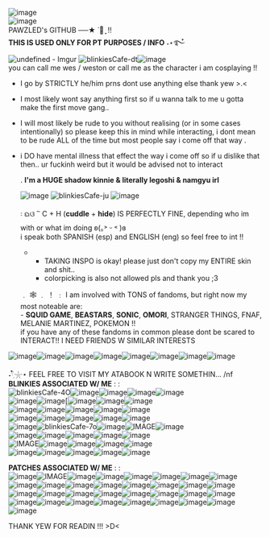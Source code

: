 ![image](https://github.com/user-attachments/assets/83d74aec-c0ea-4c0f-ad8f-780a87b79993)     
![image](https://github.com/user-attachments/assets/f75b2cbd-3dc1-4309-8f4d-80f02f5492e6)    
PAWZLED's GITHUB ──★ ˙🧷 ̟ !!  
**THIS IS USED ONLY FOR PT PURPOSES / INFO**  ˖⋆࿐໋    
![undefined - Imgur](https://github.com/user-attachments/assets/6e01c5a1-a80e-4fdb-bff6-0b29bcac8c2e)    ![blinkiesCafe-dt](https://github.com/user-attachments/assets/423df3ec-39c6-4d20-91dc-55034a7fc5ff)![image](https://i.imgur.com/SqpoYud.gif)     
   you can call me wes / weston or call me as the character i am cosplaying !!     
  - I go by STRICTLY he/him prns dont use anything else thank yew >.<      
-   I most likely wont say anything first so if u wanna talk to me u gotta make the first move gang..  
-  I  will most likely be rude to you without realising (or in some cases intentionally) so please keep this in mind while interacting, i dont mean to be rude ALL of the time
  but most people say i come off that way .
- i DO have mental illness that effect the way i come off so if u dislike that then..
  ur fuckinh weird but it would be advised not to interact
   
   . **I'm a HUGE shadow kinnie & literally legoshi & namgyu irl**    
   
   ![image](https://i.imgur.com/jipi0AF.gif) ![blinkiesCafe-ju](https://github.com/user-attachments/assets/6fe49119-472c-4b97-80a9-19c7bcafad36) ![image](https://i.imgur.com/ey9exLR.gif)

   ᭝ ᨳଓ ՟ C + H (**cuddle** + **hide**) IS PERFECTLY FINE, depending who im with or what im doing ʚ(｡˃ ᵕ ˂ )ɞ   
   i speak both SPANISH (esp) and ENGLISH (eng) so feel free to int !! 
   - - TAKING INSPO is okay! please just don't copy my ENTIRE skin and shit..
     - colorpicking is also not allowed pls and thank you ;3
     
  ﹒ 🕸️ ﹒ ！ ﹕ I am involved with TONS of fandoms, but right now my most noteable are:   
      - **SQUID GAME**, **BEASTARS**, **SONIC**, **OMORI**, STRANGER THINGS, FNAF, MELANIE MARTINEZ, POKEMON !!               
      if you have any of these fandoms in common please dont be scared to INTERACT!! I NEED FRIENDS W SIMILAR INTERESTS      
      
![image](https://images-wixmp-ed30a86b8c4ca887773594c2.wixmp.com/f/d8b2e940-803c-49fe-85a1-cda24fdc1e88/dayv7it-02c16228-3cb1-4f6c-bb7d-1c0ee6c64f47.gif?token=eyJ0eXAiOiJKV1QiLCJhbGciOiJIUzI1NiJ9.eyJzdWIiOiJ1cm46YXBwOjdlMGQxODg5ODIyNjQzNzNhNWYwZDQxNWVhMGQyNmUwIiwiaXNzIjoidXJuOmFwcDo3ZTBkMTg4OTgyMjY0MzczYTVmMGQ0MTVlYTBkMjZlMCIsIm9iaiI6W1t7InBhdGgiOiJcL2ZcL2Q4YjJlOTQwLTgwM2MtNDlmZS04NWExLWNkYTI0ZmRjMWU4OFwvZGF5djdpdC0wMmMxNjIyOC0zY2IxLTRmNmMtYmI3ZC0xYzBlZTZjNjRmNDcuZ2lmIn1dXSwiYXVkIjpbInVybjpzZXJ2aWNlOmZpbGUuZG93bmxvYWQiXX0.tHHhlg71-DzUddvN8I95AJmeoECRg94yqOJPST3Cgn0)![image](https://images-wixmp-ed30a86b8c4ca887773594c2.wixmp.com/f/d8b2e940-803c-49fe-85a1-cda24fdc1e88/dayv7it-02c16228-3cb1-4f6c-bb7d-1c0ee6c64f47.gif?token=eyJ0eXAiOiJKV1QiLCJhbGciOiJIUzI1NiJ9.eyJzdWIiOiJ1cm46YXBwOjdlMGQxODg5ODIyNjQzNzNhNWYwZDQxNWVhMGQyNmUwIiwiaXNzIjoidXJuOmFwcDo3ZTBkMTg4OTgyMjY0MzczYTVmMGQ0MTVlYTBkMjZlMCIsIm9iaiI6W1t7InBhdGgiOiJcL2ZcL2Q4YjJlOTQwLTgwM2MtNDlmZS04NWExLWNkYTI0ZmRjMWU4OFwvZGF5djdpdC0wMmMxNjIyOC0zY2IxLTRmNmMtYmI3ZC0xYzBlZTZjNjRmNDcuZ2lmIn1dXSwiYXVkIjpbInVybjpzZXJ2aWNlOmZpbGUuZG93bmxvYWQiXX0.tHHhlg71-DzUddvN8I95AJmeoECRg94yqOJPST3Cgn0)![image](https://images-wixmp-ed30a86b8c4ca887773594c2.wixmp.com/f/d8b2e940-803c-49fe-85a1-cda24fdc1e88/dayv7it-02c16228-3cb1-4f6c-bb7d-1c0ee6c64f47.gif?token=eyJ0eXAiOiJKV1QiLCJhbGciOiJIUzI1NiJ9.eyJzdWIiOiJ1cm46YXBwOjdlMGQxODg5ODIyNjQzNzNhNWYwZDQxNWVhMGQyNmUwIiwiaXNzIjoidXJuOmFwcDo3ZTBkMTg4OTgyMjY0MzczYTVmMGQ0MTVlYTBkMjZlMCIsIm9iaiI6W1t7InBhdGgiOiJcL2ZcL2Q4YjJlOTQwLTgwM2MtNDlmZS04NWExLWNkYTI0ZmRjMWU4OFwvZGF5djdpdC0wMmMxNjIyOC0zY2IxLTRmNmMtYmI3ZC0xYzBlZTZjNjRmNDcuZ2lmIn1dXSwiYXVkIjpbInVybjpzZXJ2aWNlOmZpbGUuZG93bmxvYWQiXX0.tHHhlg71-DzUddvN8I95AJmeoECRg94yqOJPST3Cgn0)![image](https://images-wixmp-ed30a86b8c4ca887773594c2.wixmp.com/f/d8b2e940-803c-49fe-85a1-cda24fdc1e88/dayv7it-02c16228-3cb1-4f6c-bb7d-1c0ee6c64f47.gif?token=eyJ0eXAiOiJKV1QiLCJhbGciOiJIUzI1NiJ9.eyJzdWIiOiJ1cm46YXBwOjdlMGQxODg5ODIyNjQzNzNhNWYwZDQxNWVhMGQyNmUwIiwiaXNzIjoidXJuOmFwcDo3ZTBkMTg4OTgyMjY0MzczYTVmMGQ0MTVlYTBkMjZlMCIsIm9iaiI6W1t7InBhdGgiOiJcL2ZcL2Q4YjJlOTQwLTgwM2MtNDlmZS04NWExLWNkYTI0ZmRjMWU4OFwvZGF5djdpdC0wMmMxNjIyOC0zY2IxLTRmNmMtYmI3ZC0xYzBlZTZjNjRmNDcuZ2lmIn1dXSwiYXVkIjpbInVybjpzZXJ2aWNlOmZpbGUuZG93bmxvYWQiXX0.tHHhlg71-DzUddvN8I95AJmeoECRg94yqOJPST3Cgn0)![image](https://images-wixmp-ed30a86b8c4ca887773594c2.wixmp.com/f/d8b2e940-803c-49fe-85a1-cda24fdc1e88/dayv7it-02c16228-3cb1-4f6c-bb7d-1c0ee6c64f47.gif?token=eyJ0eXAiOiJKV1QiLCJhbGciOiJIUzI1NiJ9.eyJzdWIiOiJ1cm46YXBwOjdlMGQxODg5ODIyNjQzNzNhNWYwZDQxNWVhMGQyNmUwIiwiaXNzIjoidXJuOmFwcDo3ZTBkMTg4OTgyMjY0MzczYTVmMGQ0MTVlYTBkMjZlMCIsIm9iaiI6W1t7InBhdGgiOiJcL2ZcL2Q4YjJlOTQwLTgwM2MtNDlmZS04NWExLWNkYTI0ZmRjMWU4OFwvZGF5djdpdC0wMmMxNjIyOC0zY2IxLTRmNmMtYmI3ZC0xYzBlZTZjNjRmNDcuZ2lmIn1dXSwiYXVkIjpbInVybjpzZXJ2aWNlOmZpbGUuZG93bmxvYWQiXX0.tHHhlg71-DzUddvN8I95AJmeoECRg94yqOJPST3Cgn0)![image](https://images-wixmp-ed30a86b8c4ca887773594c2.wixmp.com/f/d8b2e940-803c-49fe-85a1-cda24fdc1e88/dayv7it-02c16228-3cb1-4f6c-bb7d-1c0ee6c64f47.gif?token=eyJ0eXAiOiJKV1QiLCJhbGciOiJIUzI1NiJ9.eyJzdWIiOiJ1cm46YXBwOjdlMGQxODg5ODIyNjQzNzNhNWYwZDQxNWVhMGQyNmUwIiwiaXNzIjoidXJuOmFwcDo3ZTBkMTg4OTgyMjY0MzczYTVmMGQ0MTVlYTBkMjZlMCIsIm9iaiI6W1t7InBhdGgiOiJcL2ZcL2Q4YjJlOTQwLTgwM2MtNDlmZS04NWExLWNkYTI0ZmRjMWU4OFwvZGF5djdpdC0wMmMxNjIyOC0zY2IxLTRmNmMtYmI3ZC0xYzBlZTZjNjRmNDcuZ2lmIn1dXSwiYXVkIjpbInVybjpzZXJ2aWNlOmZpbGUuZG93bmxvYWQiXX0.tHHhlg71-DzUddvN8I95AJmeoECRg94yqOJPST3Cgn0)![image](https://images-wixmp-ed30a86b8c4ca887773594c2.wixmp.com/f/d8b2e940-803c-49fe-85a1-cda24fdc1e88/dayv7it-02c16228-3cb1-4f6c-bb7d-1c0ee6c64f47.gif?token=eyJ0eXAiOiJKV1QiLCJhbGciOiJIUzI1NiJ9.eyJzdWIiOiJ1cm46YXBwOjdlMGQxODg5ODIyNjQzNzNhNWYwZDQxNWVhMGQyNmUwIiwiaXNzIjoidXJuOmFwcDo3ZTBkMTg4OTgyMjY0MzczYTVmMGQ0MTVlYTBkMjZlMCIsIm9iaiI6W1t7InBhdGgiOiJcL2ZcL2Q4YjJlOTQwLTgwM2MtNDlmZS04NWExLWNkYTI0ZmRjMWU4OFwvZGF5djdpdC0wMmMxNjIyOC0zY2IxLTRmNmMtYmI3ZC0xYzBlZTZjNjRmNDcuZ2lmIn1dXSwiYXVkIjpbInVybjpzZXJ2aWNlOmZpbGUuZG93bmxvYWQiXX0.tHHhlg71-DzUddvN8I95AJmeoECRg94yqOJPST3Cgn0)![image](https://images-wixmp-ed30a86b8c4ca887773594c2.wixmp.com/f/d8b2e940-803c-49fe-85a1-cda24fdc1e88/dayv7it-02c16228-3cb1-4f6c-bb7d-1c0ee6c64f47.gif?token=eyJ0eXAiOiJKV1QiLCJhbGciOiJIUzI1NiJ9.eyJzdWIiOiJ1cm46YXBwOjdlMGQxODg5ODIyNjQzNzNhNWYwZDQxNWVhMGQyNmUwIiwiaXNzIjoidXJuOmFwcDo3ZTBkMTg4OTgyMjY0MzczYTVmMGQ0MTVlYTBkMjZlMCIsIm9iaiI6W1t7InBhdGgiOiJcL2ZcL2Q4YjJlOTQwLTgwM2MtNDlmZS04NWExLWNkYTI0ZmRjMWU4OFwvZGF5djdpdC0wMmMxNjIyOC0zY2IxLTRmNmMtYmI3ZC0xYzBlZTZjNjRmNDcuZ2lmIn1dXSwiYXVkIjpbInVybjpzZXJ2aWNlOmZpbGUuZG93bmxvYWQiXX0.tHHhlg71-DzUddvN8I95AJmeoECRg94yqOJPST3Cgn0)
      
˖𓍢ִִ໋𓇼⋆  FEEL FREE TO VISIT MY ATABOOK N WRITE SOMETHIN... /nf   
__**BLINKIES ASSOCIATED W/ ME**__ : :    
![blinkiesCafe-4O](https://github.com/user-attachments/assets/f413c089-19dd-42e7-9fda-c6bfc556b3e4)![image](https://images-wixmp-ed30a86b8c4ca887773594c2.wixmp.com/f/65c61b78-1886-4f6e-bf9d-c1e26cdde70a/dd9wz60-f5ae7c43-ed88-442d-9829-9a5b0ffd36fd.gif?token=eyJ0eXAiOiJKV1QiLCJhbGciOiJIUzI1NiJ9.eyJzdWIiOiJ1cm46YXBwOjdlMGQxODg5ODIyNjQzNzNhNWYwZDQxNWVhMGQyNmUwIiwiaXNzIjoidXJuOmFwcDo3ZTBkMTg4OTgyMjY0MzczYTVmMGQ0MTVlYTBkMjZlMCIsIm9iaiI6W1t7InBhdGgiOiJcL2ZcLzY1YzYxYjc4LTE4ODYtNGY2ZS1iZjlkLWMxZTI2Y2RkZTcwYVwvZGQ5d3o2MC1mNWFlN2M0My1lZDg4LTQ0MmQtOTgyOS05YTViMGZmZDM2ZmQuZ2lmIn1dXSwiYXVkIjpbInVybjpzZXJ2aWNlOmZpbGUuZG93bmxvYWQiXX0.fq_pd_k0TYB3FaLGM88naNMXYWumDEMoMYjd2tzSem4)![image](https://images-wixmp-ed30a86b8c4ca887773594c2.wixmp.com/f/7f07c132-6e55-4943-9bb7-dbef21458a42/dfypne4-e432cb14-ea07-4976-9ba1-c8743c33135f.gif?token=eyJ0eXAiOiJKV1QiLCJhbGciOiJIUzI1NiJ9.eyJzdWIiOiJ1cm46YXBwOjdlMGQxODg5ODIyNjQzNzNhNWYwZDQxNWVhMGQyNmUwIiwiaXNzIjoidXJuOmFwcDo3ZTBkMTg4OTgyMjY0MzczYTVmMGQ0MTVlYTBkMjZlMCIsIm9iaiI6W1t7InBhdGgiOiJcL2ZcLzdmMDdjMTMyLTZlNTUtNDk0My05YmI3LWRiZWYyMTQ1OGE0MlwvZGZ5cG5lNC1lNDMyY2IxNC1lYTA3LTQ5NzYtOWJhMS1jODc0M2MzMzEzNWYuZ2lmIn1dXSwiYXVkIjpbInVybjpzZXJ2aWNlOmZpbGUuZG93bmxvYWQiXX0._Al5oEifaInfRDqH_3bwniw4ObQa-1sgyh_WiiM5XVY)![image](https://images-wixmp-ed30a86b8c4ca887773594c2.wixmp.com/f/dbd06e6e-b313-4acc-80d7-2f76026c8171/dg0y43r-50347747-4ea5-4256-ac3b-ab5e3566017b.gif?token=eyJ0eXAiOiJKV1QiLCJhbGciOiJIUzI1NiJ9.eyJzdWIiOiJ1cm46YXBwOjdlMGQxODg5ODIyNjQzNzNhNWYwZDQxNWVhMGQyNmUwIiwiaXNzIjoidXJuOmFwcDo3ZTBkMTg4OTgyMjY0MzczYTVmMGQ0MTVlYTBkMjZlMCIsIm9iaiI6W1t7InBhdGgiOiJcL2ZcL2RiZDA2ZTZlLWIzMTMtNGFjYy04MGQ3LTJmNzYwMjZjODE3MVwvZGcweTQzci01MDM0Nzc0Ny00ZWE1LTQyNTYtYWMzYi1hYjVlMzU2NjAxN2IuZ2lmIn1dXSwiYXVkIjpbInVybjpzZXJ2aWNlOmZpbGUuZG93bmxvYWQiXX0.EfSP_mUf224KBxaZ1S4FBYNx2c9Tuxb_VGQ9ZnWs98U)![image](https://images-wixmp-ed30a86b8c4ca887773594c2.wixmp.com/f/75d4bf6c-d9ca-4212-9679-2464859172fd/ddpp2tu-cd5382ae-cd94-4c4e-bc98-0c5aef809551.gif?token=eyJ0eXAiOiJKV1QiLCJhbGciOiJIUzI1NiJ9.eyJzdWIiOiJ1cm46YXBwOjdlMGQxODg5ODIyNjQzNzNhNWYwZDQxNWVhMGQyNmUwIiwiaXNzIjoidXJuOmFwcDo3ZTBkMTg4OTgyMjY0MzczYTVmMGQ0MTVlYTBkMjZlMCIsIm9iaiI6W1t7InBhdGgiOiJcL2ZcLzc1ZDRiZjZjLWQ5Y2EtNDIxMi05Njc5LTI0NjQ4NTkxNzJmZFwvZGRwcDJ0dS1jZDUzODJhZS1jZDk0LTRjNGUtYmM5OC0wYzVhZWY4MDk1NTEuZ2lmIn1dXSwiYXVkIjpbInVybjpzZXJ2aWNlOmZpbGUuZG93bmxvYWQiXX0.Fjvqv_zREqhvwtX3YL_py3IoqsmS60C-Aw_0Z9cx_Gs)     
![image](https://images-wixmp-ed30a86b8c4ca887773594c2.wixmp.com/f/5288aadd-fd59-45a5-925e-1bd7487027a5/dep3y1p-41e38a6a-396d-4061-a149-e9450f30b354.gif?token=eyJ0eXAiOiJKV1QiLCJhbGciOiJIUzI1NiJ9.eyJzdWIiOiJ1cm46YXBwOjdlMGQxODg5ODIyNjQzNzNhNWYwZDQxNWVhMGQyNmUwIiwiaXNzIjoidXJuOmFwcDo3ZTBkMTg4OTgyMjY0MzczYTVmMGQ0MTVlYTBkMjZlMCIsIm9iaiI6W1t7InBhdGgiOiJcL2ZcLzUyODhhYWRkLWZkNTktNDVhNS05MjVlLTFiZDc0ODcwMjdhNVwvZGVwM3kxcC00MWUzOGE2YS0zOTZkLTQwNjEtYTE0OS1lOTQ1MGYzMGIzNTQuZ2lmIn1dXSwiYXVkIjpbInVybjpzZXJ2aWNlOmZpbGUuZG93bmxvYWQiXX0.MKc6rPkqnIoZBRSVxsdklVdeQLEyBJzdIDnpNHHQuE8)![image](https://images-wixmp-ed30a86b8c4ca887773594c2.wixmp.com/f/dbd06e6e-b313-4acc-80d7-2f76026c8171/dg66sj4-9583ff66-57ca-4908-8087-6e782acacb7b.gif?token=eyJ0eXAiOiJKV1QiLCJhbGciOiJIUzI1NiJ9.eyJzdWIiOiJ1cm46YXBwOjdlMGQxODg5ODIyNjQzNzNhNWYwZDQxNWVhMGQyNmUwIiwiaXNzIjoidXJuOmFwcDo3ZTBkMTg4OTgyMjY0MzczYTVmMGQ0MTVlYTBkMjZlMCIsIm9iaiI6W1t7InBhdGgiOiJcL2ZcL2RiZDA2ZTZlLWIzMTMtNGFjYy04MGQ3LTJmNzYwMjZjODE3MVwvZGc2NnNqNC05NTgzZmY2Ni01N2NhLTQ5MDgtODA4Ny02ZTc4MmFjYWNiN2IuZ2lmIn1dXSwiYXVkIjpbInVybjpzZXJ2aWNlOmZpbGUuZG93bmxvYWQiXX0.OXbn0xKZRJ6KwoA4zhJ_XDtoX77UmscjjcunVT7uS_w)[![image](https://images-wixmp-ed30a86b8c4ca887773594c2.wixmp.com/f/dbd06e6e-b313-4acc-80d7-2f76026c8171/dfgg6ke-8776fda3-6814-44b8-bad8-9972534624dd.gif?token=eyJ0eXAiOiJKV1QiLCJhbGciOiJIUzI1NiJ9.eyJzdWIiOiJ1cm46YXBwOjdlMGQxODg5ODIyNjQzNzNhNWYwZDQxNWVhMGQyNmUwIiwiaXNzIjoidXJuOmFwcDo3ZTBkMTg4OTgyMjY0MzczYTVmMGQ0MTVlYTBkMjZlMCIsIm9iaiI6W1t7InBhdGgiOiJcL2ZcL2RiZDA2ZTZlLWIzMTMtNGFjYy04MGQ3LTJmNzYwMjZjODE3MVwvZGZnZzZrZS04Nzc2ZmRhMy02ODE0LTQ0YjgtYmFkOC05OTcyNTM0NjI0ZGQuZ2lmIn1dXSwiYXVkIjpbInVybjpzZXJ2aWNlOmZpbGUuZG93bmxvYWQiXX0.gl9Apey_G-U6R3ES4cqDlblrQjUvDqleIpDtDXd4asI)![image](https://images-wixmp-ed30a86b8c4ca887773594c2.wixmp.com/f/dbd06e6e-b313-4acc-80d7-2f76026c8171/dfsscj6-44a83d06-a60c-4d92-b236-9ce5115dd361.gif?token=eyJ0eXAiOiJKV1QiLCJhbGciOiJIUzI1NiJ9.eyJzdWIiOiJ1cm46YXBwOjdlMGQxODg5ODIyNjQzNzNhNWYwZDQxNWVhMGQyNmUwIiwiaXNzIjoidXJuOmFwcDo3ZTBkMTg4OTgyMjY0MzczYTVmMGQ0MTVlYTBkMjZlMCIsIm9iaiI6W1t7InBhdGgiOiJcL2ZcL2RiZDA2ZTZlLWIzMTMtNGFjYy04MGQ3LTJmNzYwMjZjODE3MVwvZGZzc2NqNi00NGE4M2QwNi1hNjBjLTRkOTItYjIzNi05Y2U1MTE1ZGQzNjEuZ2lmIn1dXSwiYXVkIjpbInVybjpzZXJ2aWNlOmZpbGUuZG93bmxvYWQiXX0.WswBhgW8l-rC8fKjq_BQ6xVtYM-XdqmZAQnYhtl7wss)![image](https://images-wixmp-ed30a86b8c4ca887773594c2.wixmp.com/f/5552cb82-6fb8-4c7f-9d29-a10b2e5daf6c/de4dle6-acf8ffb2-1a7f-4e62-8dbe-63e6c0e470da.gif?token=eyJ0eXAiOiJKV1QiLCJhbGciOiJIUzI1NiJ9.eyJzdWIiOiJ1cm46YXBwOjdlMGQxODg5ODIyNjQzNzNhNWYwZDQxNWVhMGQyNmUwIiwiaXNzIjoidXJuOmFwcDo3ZTBkMTg4OTgyMjY0MzczYTVmMGQ0MTVlYTBkMjZlMCIsIm9iaiI6W1t7InBhdGgiOiJcL2ZcLzU1NTJjYjgyLTZmYjgtNGM3Zi05ZDI5LWExMGIyZTVkYWY2Y1wvZGU0ZGxlNi1hY2Y4ZmZiMi0xYTdmLTRlNjItOGRiZS02M2U2YzBlNDcwZGEuZ2lmIn1dXSwiYXVkIjpbInVybjpzZXJ2aWNlOmZpbGUuZG93bmxvYWQiXX0.KB_I1gMnzJ8YpjJRG1M8xAvZ-F2SwcFZPu141YSiP78)      
![image](https://images-wixmp-ed30a86b8c4ca887773594c2.wixmp.com/f/dbd06e6e-b313-4acc-80d7-2f76026c8171/dgatzjz-899ad96d-b989-4bbc-9391-de8e9ec34a94.gif?token=eyJ0eXAiOiJKV1QiLCJhbGciOiJIUzI1NiJ9.eyJzdWIiOiJ1cm46YXBwOjdlMGQxODg5ODIyNjQzNzNhNWYwZDQxNWVhMGQyNmUwIiwiaXNzIjoidXJuOmFwcDo3ZTBkMTg4OTgyMjY0MzczYTVmMGQ0MTVlYTBkMjZlMCIsIm9iaiI6W1t7InBhdGgiOiJcL2ZcL2RiZDA2ZTZlLWIzMTMtNGFjYy04MGQ3LTJmNzYwMjZjODE3MVwvZGdhdHpqei04OTlhZDk2ZC1iOTg5LTRiYmMtOTM5MS1kZThlOWVjMzRhOTQuZ2lmIn1dXSwiYXVkIjpbInVybjpzZXJ2aWNlOmZpbGUuZG93bmxvYWQiXX0.m7JpTJhICrYzQj3jaSDCLDZPGH6VGcGidEz62se7eTc)![image](https://images-wixmp-ed30a86b8c4ca887773594c2.wixmp.com/f/dbd06e6e-b313-4acc-80d7-2f76026c8171/dfz5bpn-0ae5869f-c678-4914-8b5b-53f38a1da114.gif?token=eyJ0eXAiOiJKV1QiLCJhbGciOiJIUzI1NiJ9.eyJzdWIiOiJ1cm46YXBwOjdlMGQxODg5ODIyNjQzNzNhNWYwZDQxNWVhMGQyNmUwIiwiaXNzIjoidXJuOmFwcDo3ZTBkMTg4OTgyMjY0MzczYTVmMGQ0MTVlYTBkMjZlMCIsIm9iaiI6W1t7InBhdGgiOiJcL2ZcL2RiZDA2ZTZlLWIzMTMtNGFjYy04MGQ3LTJmNzYwMjZjODE3MVwvZGZ6NWJwbi0wYWU1ODY5Zi1jNjc4LTQ5MTQtOGI1Yi01M2YzOGExZGExMTQuZ2lmIn1dXSwiYXVkIjpbInVybjpzZXJ2aWNlOmZpbGUuZG93bmxvYWQiXX0.W31-bRdINEL_aL1LNPPGxDjVy3ROQhnEaiZwbyPj7pw)![image](https://images-wixmp-ed30a86b8c4ca887773594c2.wixmp.com/f/dbd06e6e-b313-4acc-80d7-2f76026c8171/deswla7-4693571a-e659-4066-b5f3-46a2ab63397d.gif?token=eyJ0eXAiOiJKV1QiLCJhbGciOiJIUzI1NiJ9.eyJzdWIiOiJ1cm46YXBwOjdlMGQxODg5ODIyNjQzNzNhNWYwZDQxNWVhMGQyNmUwIiwiaXNzIjoidXJuOmFwcDo3ZTBkMTg4OTgyMjY0MzczYTVmMGQ0MTVlYTBkMjZlMCIsIm9iaiI6W1t7InBhdGgiOiJcL2ZcL2RiZDA2ZTZlLWIzMTMtNGFjYy04MGQ3LTJmNzYwMjZjODE3MVwvZGVzd2xhNy00NjkzNTcxYS1lNjU5LTQwNjYtYjVmMy00NmEyYWI2MzM5N2QuZ2lmIn1dXSwiYXVkIjpbInVybjpzZXJ2aWNlOmZpbGUuZG93bmxvYWQiXX0.OEpMzO6e4RzK82jDafadGPQmFP_pLGRELTueULfvBBA)![image](https://images-wixmp-ed30a86b8c4ca887773594c2.wixmp.com/f/7f07c132-6e55-4943-9bb7-dbef21458a42/dfro09b-4b3092ec-5fc5-4981-916e-f674db7af56b.gif?token=eyJ0eXAiOiJKV1QiLCJhbGciOiJIUzI1NiJ9.eyJzdWIiOiJ1cm46YXBwOjdlMGQxODg5ODIyNjQzNzNhNWYwZDQxNWVhMGQyNmUwIiwiaXNzIjoidXJuOmFwcDo3ZTBkMTg4OTgyMjY0MzczYTVmMGQ0MTVlYTBkMjZlMCIsIm9iaiI6W1t7InBhdGgiOiJcL2ZcLzdmMDdjMTMyLTZlNTUtNDk0My05YmI3LWRiZWYyMTQ1OGE0MlwvZGZybzA5Yi00YjMwOTJlYy01ZmM1LTQ5ODEtOTE2ZS1mNjc0ZGI3YWY1NmIuZ2lmIn1dXSwiYXVkIjpbInVybjpzZXJ2aWNlOmZpbGUuZG93bmxvYWQiXX0._hWBxKyrUJLnKuFsj2OTrKmmtniaMDFNlzLMtIXenh0)![image](https://images-wixmp-ed30a86b8c4ca887773594c2.wixmp.com/f/dc6a6c7a-4360-4519-a52d-5aa34ce8d0b5/dcg4m3e-9c4fccbe-24a5-47cf-af73-93ec5da55371.gif?token=eyJ0eXAiOiJKV1QiLCJhbGciOiJIUzI1NiJ9.eyJzdWIiOiJ1cm46YXBwOjdlMGQxODg5ODIyNjQzNzNhNWYwZDQxNWVhMGQyNmUwIiwiaXNzIjoidXJuOmFwcDo3ZTBkMTg4OTgyMjY0MzczYTVmMGQ0MTVlYTBkMjZlMCIsIm9iaiI6W1t7InBhdGgiOiJcL2ZcL2RjNmE2YzdhLTQzNjAtNDUxOS1hNTJkLTVhYTM0Y2U4ZDBiNVwvZGNnNG0zZS05YzRmY2NiZS0yNGE1LTQ3Y2YtYWY3My05M2VjNWRhNTUzNzEuZ2lmIn1dXSwiYXVkIjpbInVybjpzZXJ2aWNlOmZpbGUuZG93bmxvYWQiXX0.lB005rhM04ZsmEssa7OjndP3bJB-4Ug1n17NPrt-ogk)   
![image](https://images-wixmp-ed30a86b8c4ca887773594c2.wixmp.com/f/7f07c132-6e55-4943-9bb7-dbef21458a42/dfyjkbq-05c166d0-27e9-432d-9b45-a6b810a87a6c.gif?token=eyJ0eXAiOiJKV1QiLCJhbGciOiJIUzI1NiJ9.eyJzdWIiOiJ1cm46YXBwOjdlMGQxODg5ODIyNjQzNzNhNWYwZDQxNWVhMGQyNmUwIiwiaXNzIjoidXJuOmFwcDo3ZTBkMTg4OTgyMjY0MzczYTVmMGQ0MTVlYTBkMjZlMCIsIm9iaiI6W1t7InBhdGgiOiJcL2ZcLzdmMDdjMTMyLTZlNTUtNDk0My05YmI3LWRiZWYyMTQ1OGE0MlwvZGZ5amticS0wNWMxNjZkMC0yN2U5LTQzMmQtOWI0NS1hNmI4MTBhODdhNmMuZ2lmIn1dXSwiYXVkIjpbInVybjpzZXJ2aWNlOmZpbGUuZG93bmxvYWQiXX0.M1B-glG6o4UqgoKEOt2DBn6tEtDCpv8MuZb8aFRLUAg)![image](https://images-wixmp-ed30a86b8c4ca887773594c2.wixmp.com/f/75d4bf6c-d9ca-4212-9679-2464859172fd/ddprd3f-b80e393d-486f-4a93-93fc-5a4dde3fd445.gif?token=eyJ0eXAiOiJKV1QiLCJhbGciOiJIUzI1NiJ9.eyJzdWIiOiJ1cm46YXBwOjdlMGQxODg5ODIyNjQzNzNhNWYwZDQxNWVhMGQyNmUwIiwiaXNzIjoidXJuOmFwcDo3ZTBkMTg4OTgyMjY0MzczYTVmMGQ0MTVlYTBkMjZlMCIsIm9iaiI6W1t7InBhdGgiOiJcL2ZcLzc1ZDRiZjZjLWQ5Y2EtNDIxMi05Njc5LTI0NjQ4NTkxNzJmZFwvZGRwcmQzZi1iODBlMzkzZC00ODZmLTRhOTMtOTNmYy01YTRkZGUzZmQ0NDUuZ2lmIn1dXSwiYXVkIjpbInVybjpzZXJ2aWNlOmZpbGUuZG93bmxvYWQiXX0.LTTZhkqxitc4ssD2_zkMiMo9y2EvZVBDPHp04Exu-7w)![image](https://64.media.tumblr.com/5d138942ac75363bda574a2f039e4e9b/72e2590fb9e2f26c-51/s250x400/6ca394878fa61678e63758cb4ba0b1d2e23d3f64.gifv)![image](https://64.media.tumblr.com/cd11aa964b00f552cf1f410355a819d5/72e2590fb9e2f26c-48/s250x400/accda2904d27c90754cfa3aac247e476f2fc2b98.gifv)![image](https://64.media.tumblr.com/605a8d1bfe37931ee3fc8ace709e6ea1/baf41b79d8f82464-ea/s250x400/d52bed510b9c4551302d74edf3e1204863c7afce.gifv)    
![image](https://64.media.tumblr.com/862566ecf23069ea9fe4412483fd0f54/21f22365cf0849e1-1f/s250x400/0ba9f8a3534408c0b098cf1f2a8cf45eabf5c780.gifv)![blinkiesCafe-7o](https://github.com/user-attachments/assets/66e03d16-3a91-45f7-af1f-0a08ee22e730)![image](https://64.media.tumblr.com/48d561fb0f833bbc07e5012635d0abdf/79db89ea4dd40b8f-d1/s250x400/69241b7fa9836f7b8e512a4a0ec05cfc602b4a34.webp)![IMAGE](https://64.media.tumblr.com/44f09d51d0c4654d8b9ed723d16035a3/79db89ea4dd40b8f-95/s250x400/7cd6d8aff90470c253196677210cb6e7c91cfbd6.webp)![image](https://64.media.tumblr.com/85129797db53bb94ef7fe6f061c07c6d/7fd8de99c27e763a-c8/s250x400/8ba53e60b9deb61159c7a00d174faaf0f39c5668.gifv)   
![image](https://64.media.tumblr.com/7512d6533efb78b7cd3d4b1ebe906d91/667a589991026385-ba/s250x400/cc14e9cd944a5f9362aaf83c22c3c666acd9c961.webp)![image](https://64.media.tumblr.com/4ac56af611dd16181c4703ddfa246ae4/667a589991026385-46/s250x400/4607363a6f0afd11a3d7026b085eb17cc77627ff.webp)![image](https://64.media.tumblr.com/9a9babd617a4cbea6029a1545b28c777/078cca2e9779fecc-74/s250x400/0abb242b108735a8c10853c9d645e0dc74265a64.webp)![image](https://64.media.tumblr.com/58ff2a6fa32350b2d24880a16f381daf/2ab066047e402f64-c7/s250x400/c181d6ffd480af94f5c6ef61c2d86cf002cf6a85.gifv)![image](https://64.media.tumblr.com/ed0ba3be5d0a814b03e374bf664e4140/b71712a04653810a-10/s250x400/a79728d855bf3c606a18d5d9dc276dc9b48713e3.gifv)   
![IMAGE](https://64.media.tumblr.com/111d102dd1999e863a8182168ceeacb9/169cb9b0dd13b3b4-f2/s250x400/a84b27e83f7db6ff93d7e145d0a0a13b1ce7f556.gifv)![image](https://64.media.tumblr.com/4ad6885e96c2bc10a9c2cff7ef73b69d/169cb9b0dd13b3b4-ee/s250x400/83d74094daf4813a1582fff97e23cf53dc8e17c2.gifv)![image](https://64.media.tumblr.com/b93503948129608c2324dc7a185cfe56/eb0baaabf3f47f82-e7/s250x400/99816bdb377b8d5ba6e8aa2ecf513d2a57490785.gifv)![image](https://64.media.tumblr.com/a88f69774a9be7831184f2c4096244cd/0a34a13c85e852f2-93/s250x400/5bb59738c8e89d85f5c8736d4d36ace76267d3d7.gifv)![image](https://64.media.tumblr.com/66e94733a1e0ab4a13034ed51a2359b1/a598377c6a367962-df/s250x400/fea991e750a112a37aa5263d8ca89beda102669b.gifv)    
![image](https://64.media.tumblr.com/91fbce034661b0a538cca97c3c645800/146ab06e377fb781-fb/s250x400/71e77c253a1c49aa033624c2db42ab6b25620da0.gifv)![image](https://64.media.tumblr.com/b9380ee4065d85779a0db6aa2a2b1fea/1d2be973767bf7c2-d9/s250x400/f355c791207be3108dbf625fb33bf2d97c4b87d8.gifv)![image](https://64.media.tumblr.com/23ede95b45878124603f522fe5d896cf/55f86490ee3c2328-70/s250x400/27eca6a36a173f6b239d3f2fd750c915ae9eef9f.webp)![image](https://64.media.tumblr.com/74426d69694e0c00d125fd04be6f56da/92a403593dc47e94-78/s250x400/dcac6af6a56ce74d895f5d7049c0ac9439072fe3.gifv)![image](https://64.media.tumblr.com/f29f2708d42dfe76ed7a828a2d2c709f/00cd0bbe7db616b4-4f/s250x400/8e3c33c529e19a64e34002a691ac98c5d87a0704.gifv)

**PATCHES ASSOCIATED W/ ME** : :     
![image](https://github.com/user-attachments/assets/82f8cb2d-3f20-4d2a-81f8-967949572756)![IMAGE](https://64.media.tumblr.com/54f3e982ef5e6b7e9328dc31c39443d4/a2b9a9b92798b874-97/s100x200/458e9a911a745f12ffa0ce2c9a2aca93b3c317d0.gifv)![image](https://64.media.tumblr.com/1e041ba8a6a7ce0f3a65ab5d039f64d8/291b57fc1bf1e0d5-cd/s100x200/0dc13c81662c8943dd01beba7321a835eaee52a4.gifv)![image](https://github.com/user-attachments/assets/d4cc1f0b-9947-461c-bc37-cfcb1ccb9678)![image](https://github.com/user-attachments/assets/92cf5b35-733d-426d-97df-4ed04376b6de)![image](https://github.com/user-attachments/assets/284ebafb-4185-4f28-b401-2846acb7953a)![image](https://github.com/user-attachments/assets/6b1c4021-579d-4743-9c69-17f4dd9a6d7d)![image](https://github.com/user-attachments/assets/2cbcef1b-4a31-410d-9ad9-7a876f8d2a3a)  
![image](https://github.com/user-attachments/assets/f3a6cdc6-ccb3-4cd1-9494-e851f29969b0)![image](https://github.com/user-attachments/assets/ba9d3f6a-e51d-4fd5-8386-a69b7d6eb115)![image](https://github.com/user-attachments/assets/9cbcc80b-fb85-4131-8fe9-218fc6194ad2)![image](https://github.com/user-attachments/assets/282cb42e-57a9-4b05-992b-c4b961e2014b)![image](https://64.media.tumblr.com/ba5dec72f3cb66164dbf1f41d87f0ff6/7fd8de99c27e763a-5e/s100x200/43b71b6a3b76239cb9ff9cf52843bba4e7ca2148.gifv)![image](https://64.media.tumblr.com/8799dd967b05d6d25073496ada2dcee6/7fd8de99c27e763a-fc/s100x200/a7bb7effcc93fe312a39d4878981617c455f008f.gifv)![image](https://64.media.tumblr.com/57ab9c261036b7d344cbce624a0060f7/2ab066047e402f64-31/s100x200/244cb180dd51e35a105bff165cb4be1aae7e4617.gifv)![image](https://64.media.tumblr.com/e04095460a6cf9620b2055f001f3a67e/e448f0a4ff1648a4-20/s100x200/7c4b54b2446987e574e7eed8432e67a3a3e4dab3.gifv)   
![image](https://github.com/user-attachments/assets/905290fb-bf5d-4752-989d-052117d76939)![image](https://64.media.tumblr.com/9f7aa7377efe3125cd1b656005fafed6/0f01ab9f4eaaa705-2a/s100x200/3adda988d89e162b29470f538c50669eeeae5192.gifv)![image](https://64.media.tumblr.com/1fb56041bb1b779966c4f37cef245dc9/a6969e4b8988d505-43/s100x200/d98b0f528b7f434eaaf016147449554d3c142e27.gifv)![image](https://github.com/user-attachments/assets/421f9c90-90b5-43b3-9907-1a4b75d573a2)![image](https://64.media.tumblr.com/4ffb5097b9df616aa51ee5c61499d611/6644ab2a224c6f45-de/s100x200/817e8a784365b2844a38043919919aa28a4447e8.gifv)![image](https://github.com/user-attachments/assets/123951d9-6f16-4221-848b-c2f0960c17ed)![image](https://64.media.tumblr.com/bf5c3ad57c9ac8d994976afdc782b83b/fba477b94dee7c81-50/s100x200/f4474544efd4bd58830412a8c73a8060ec3ab1f3.gifv)![image](https://github.com/user-attachments/assets/f3441bfd-d35d-4e01-9c4f-08d08d5ceec4)   
![image](https://64.media.tumblr.com/3711e8e13d106e8486d8d2bbff272c9d/40d6c983f54b2d4a-e9/s100x200/0f842d7f3ca991a8531728c407f93153673b5abe.gifv)![image](https://images-wixmp-ed30a86b8c4ca887773594c2.wixmp.com/f/d19e70a3-e416-4a17-9e76-fc9891f08420/d27nu3c-aa1c869e-1429-48b7-8dc9-6aa25ff2b404.gif?token=eyJ0eXAiOiJKV1QiLCJhbGciOiJIUzI1NiJ9.eyJzdWIiOiJ1cm46YXBwOjdlMGQxODg5ODIyNjQzNzNhNWYwZDQxNWVhMGQyNmUwIiwiaXNzIjoidXJuOmFwcDo3ZTBkMTg4OTgyMjY0MzczYTVmMGQ0MTVlYTBkMjZlMCIsIm9iaiI6W1t7InBhdGgiOiJcL2ZcL2QxOWU3MGEzLWU0MTYtNGExNy05ZTc2LWZjOTg5MWYwODQyMFwvZDI3bnUzYy1hYTFjODY5ZS0xNDI5LTQ4YjctOGRjOS02YWEyNWZmMmI0MDQuZ2lmIn1dXSwiYXVkIjpbInVybjpzZXJ2aWNlOmZpbGUuZG93bmxvYWQiXX0.bhPBsOH1KYI-4HQaespMj9oI2DsP6rsoQ5OKweARQIQ)![image](https://images-wixmp-ed30a86b8c4ca887773594c2.wixmp.com/f/1ee37a14-80b1-479d-a8b7-5a9661b86eae/d6wlu7f-78c1c1c4-72be-48df-8ee0-825802865408.gif?token=eyJ0eXAiOiJKV1QiLCJhbGciOiJIUzI1NiJ9.eyJzdWIiOiJ1cm46YXBwOjdlMGQxODg5ODIyNjQzNzNhNWYwZDQxNWVhMGQyNmUwIiwiaXNzIjoidXJuOmFwcDo3ZTBkMTg4OTgyMjY0MzczYTVmMGQ0MTVlYTBkMjZlMCIsIm9iaiI6W1t7InBhdGgiOiJcL2ZcLzFlZTM3YTE0LTgwYjEtNDc5ZC1hOGI3LTVhOTY2MWI4NmVhZVwvZDZ3bHU3Zi03OGMxYzFjNC03MmJlLTQ4ZGYtOGVlMC04MjU4MDI4NjU0MDguZ2lmIn1dXSwiYXVkIjpbInVybjpzZXJ2aWNlOmZpbGUuZG93bmxvYWQiXX0.ZasJ2SYzVs86MBjDfwK49CGLw9OYtiQPmRslfltw0ec)![image](https://64.media.tumblr.com/2117f192978bcd5c9352c704f2bc6091/d1b13d10a3b57c68-f3/s100x200/5b70790e25394852d0ed4105a61124046ca25399.gifv)![image](https://github.com/user-attachments/assets/e6748ffe-27e1-41e1-b848-6b777ed123e8)![image](https://64.media.tumblr.com/7731d2c665a7b2fdcba7c2446569a149/3347c16333dd2347-3f/s100x200/5c70302dde82621127074656cc7e1b1af4e22e61.gifv)![image](https://64.media.tumblr.com/0fa4846c9112719ceafbefab65336a7d/c80e07d9272333a9-b3/s100x200/7b1dd3032804b47597bde8282de850a89681a466.gifv)![image](https://github.com/user-attachments/assets/875ae014-761d-4d35-9d4e-236fff948e70)   
![image](https://github.com/user-attachments/assets/34ead36a-ce34-4d43-b51f-ea8d8d2d92eb)






















       
   THANK YEW FOR READIN !!! >D< 
